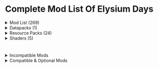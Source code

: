 # Complete Mod List Of Elysium Days

<details>
<summary>Mod List (269)</summary>
  
- [3D Skin Layers](https://modrinth.com/mod/3dskinlayers) by tr7zw

- [Advanced Netherite](https://modrinth.com/mod/advanced-netherite) by Autovw

- [Advancement Plaques](https://modrinth.com/mod/advancement-plaques) by Grend

- [Advancement Info](https://modrinth.com/mod/advancementinfo) by Giselbaer

- [Ambient Enviorment](https://modrinth.com/mod/ambient-environment) by Jaredlll08

- [AmbientSounds](https://modrinth.com/mod/ambientsounds) by creativemd

- [Amendments](https://modrinth.com/mod/amendments) by MehVahdJukaar

- [Animal Feeding Trough](https://modrinth.com/mod/animal_feeding_trough) by Slexom

- [AppleSkin](https://modrinth.com/mod/appleskin) by Squeek502

- [Architectury API](https://modrinth.com/mod/architectury-api) by MaxNeedsSnacks

- [Athena](https://modrinth.com/mod/athena-ctm) Terrarium Studios

- [Attribute Fix](https://modrinth.com/mod/attributefix) by Darkhax

- [Axes Are Weapons](https://modrinth.com/mod/axes-are-weapons) by Fourmisain

- [Backported Wolves](https://modrinth.com/mod/backported-wolves) by EmilSG

- [Balm](https://modrinth.com/mod/balm) by BlayTheNinth

- [Beautify: Refabricated](https://modrinth.com/mod/beautify-refabricated) by Suel_ki

- [Better Archeology](https://modrinth.com/mod/better-archeology) by Pandarix

- [Better Combat](https://modrinth.com/mod/better-combat) by ZsoltMolnarrr

- [Better Conduit Placement](https://modrinth.com/mod/better-conduit-placement) by Serilum

- [Better End Cities Vanilla](https://modrinth.com/mod/better-end-cities-base) by The-Architects727

- [Better Mount HUD](https://modrinth.com/mod/better-mount-hud) by Lortseam

- [Better Ping Display [Fabric]](https://modrinth.com/mod/better-ping-display-fabric) by Vladmarica

- [Better Safe Bed](https://modrinth.com/mod/better-safe-bed) by frankV

- [Better Statistics Screen](https://modrinth.com/mod/better-stats) by TheCSDev

- [Better Tridents](https://modrinth.com/mod/better-tridents) by Fuzs

- [Better Trim Tooltips](https://modrinth.com/mod/better-trim-tooltips) by Andrew6rant

- [Blur (Fabric)](https://modrinth.com/mod/blur-fabric) by Motschen

- [Boat Item View](https://modrinth.com/mod/boat-item-view) by 50ap5ud5

- [Bookshelf Lib](https://modrinth.com/mod/bookshelf-lib) by Darkhax

- [Bountiful](https://modrinth.com/mod/bountiful) by Ejektaflex

- [Break Free](https://modrinth.com/mod/breakfree) by Potota

- [Bushier Flowers](https://modrinth.com/mod/bushier-flowers) by Pandarix

- [CIT Resewn](https://modrinth.com/mod/cit-resewn) by Shsupercm

- [Cake Chomps](https://modrinth.com/mod/cake-chomps) by TheIllusiveC4

- [Calm down, dog!](https://modrinth.com/mod/calm-down-dog) by F14M3-C

- [Camps. Castles. Carriages.](https://modrinth.com/mod/camps_castles_carriages) by Eugene

- [Capes](https://modrinth.com/mod/capes) by Caelthecolher

- [Charm Of Undying](https://modrinth.com/mod/charm-of-undying) by TheIllusiveC4

- [Chat Animation](https://modrinth.com/mod/chatanimation) by Ezzenix

- [Chat Heads](https://modrinth.com/mod/chat-heads) by Dzwdz

- [Cherished Worlds](https://modrinth.com/mod/cherished-worlds) by TheIllusiveC4

- [Chipped](https://www.modrinth.com/mod/chipped) by Terrarium Studios

- [ChoiceTheorem's Overhauled Village](https://modrinth.com/mod/ct-overhaul-village) by ChoiceTheorem

- [Clean F3](https://modrinth.com/mod/clean-f3) by Tyrannus00

- [Clean Tooltips](https://modrinth.com/mod/clean-tooltips) by Mandala Creations

- [ClickThrough](https://modrinth.com/mod/clickthrough) by Giselbaer

- [Cloth Config API](https://modrinth.com/mod/cloth-config) by Shedaniel

- [Clumps](https://modrinth.com/mod/clumps) by Jaredlll08

- [Collective](https://modrinth.com/mod/collective) by Serilum

- [Comforts](https://modrinth.com/mod/comforts) by TheIllusiveC4

- [Companion](https://modrinth.com/mod/companion) by Snownee

- [Continuity](https://modrinth.com/mod/continuity) by PepperCode1

- [Controlling](https://modrinth.com/mod/controlling) by Jaredlll08

- [Craftable Horse Armour & Saddle [CHA&S]](https://modrinth.com/mod/cha-s) by Ewy

- [Crawl](https://modrinth.com/mod/crawl) by Fewizz

- [CreativeCore](https://modrinth.com/mod/creativecore) by Creativemd

- [Creeper Overhaul](https://modrinth.com/mod/creeper-overhaul) by Joo5h

- [Crying Portals](https://modrinth.com/mod/crying-portals) by Serilum

- [Custom Splash Screen](https://modrinth.com/mod/custom-splash-screen) by Motschen

- [Dark Paintings](https://modrinth.com/mod/dark-paintings) by Darkhax

- [Debugify](https://modrinth.com/mod/debugify) by isxander

- [Deeper and Darker](https://modrinth.com/mod/deeperdarker) by Nitrodynamite18

- [Diagonal Fences](https://modrinth.com/mod/diagonal-fences) by Fuzs

- [Dismount Entity](https://modrinth.com/mod/dismount-entity) by Serilum

- [Distracting Trims](https://modrinth.com/mod/distracting-trims) by Darkhax

- [Double Doors](https://modrinth.com/mod/double-doors) by Serilum

- [Drip Sounds [Fabric]](https://modrinth.com/mod/dripsounds-fabric) by PieKing1215

- [Easy Anvils](https://modrinth.com/mod/easy-anvils) by Fuzs

- [Easy Magic](https://modrinth.com/mod/easy-magic) by Fuzs

- [Eating Animation](https://modrinth.com/mod/eating-animation) by Theoness1

- Elysium Days Tweaks by Fyoncle & Shizotoaster

- [Elytra Slot](https://modrinth.com/mod/elytra-slot) by TheIllusiveC4

- [Elytra Trims](https://modrinth.com/mod/elytra-trims) by KikuGie

- [Elytra Trims Extensions](https://modrinth.com/mod/elytra-trims-extensions) by KikuGie

- [Enchanted Vertical Slabs](https://modrinth.com/mod/enchanted-vertical-slabs) by Enchanted-Games

- [Enchantment Descriptions](https://modrinth.com/mod/enchantment-descriptions) by Darkhax

- [End Remastered](https://modrinth.com/mod/endrem) by Jack-Bagel

- [Enderman Overhaul](https://modrinth.com/mod/enderman-overhaul) by Joo5h

- [Enhanced Block Entities](https://modrinth.com/mod/ebe) by FoundationGames

- [Entity Culling](https://modrinth.com/mod/entityculling) by Tr7zw

- [Explorify](https://modrinth.com/datapack/explorify) by Bebebea_loste

- [Exposure](https://modrinth.com/mod/exposure) by Mortuusars

- [Fabric API](https://modrinth.com/mod/fabric-api) by Modmuss50

- [Fabric Language Kotlin](https://modrinth.com/mod/fabric-language-kotlin) by Modmuss50

- [Fabrishot](https://modrinth.com/mod/fabrishot) by ramidzhk

- [Fadeless](https://modrinth.com/mod/fadeless/versions) by DerpDerpling

- [Falling Leaves](https://modrinth.com/mod/fallingleaves) by Fourmisain

- [FerriteCore](https://modrinth.com/mod/ferrite-core) by Malte0811

- [Fishing Real](https://modrinth.com/mod/fishing-real) by PricelessKoala

- [Forge Config API Port](https://modrinth.com/mod/forge-config-api-port) by Fuzs

- [Formations (Structure Library)](https://modrinth.com/mod/formations) by SuperMartijn642

- [Formations Nether](https://modrinth.com/mod/formations-nether) by SuperMartijn642

- [Friendly Fire](https://modrinth.com/mod/friendly-fire) by Darkhax

- [Furnace Recycle](https://modrinth.com/mod/furnace-recycle) by Serilum

- [Game Menu Remove GFARB](https://modrinth.com/mod/gamemenuremovegfarb) by morimori0317

- [Geckolib](https://modrinth.com/mod/geckolib) by Gecko

- [Guard Villagers [Fabric]](https://modrinth.com/mod/guard-villagers) by Mrsterner

- [Guarding](https://modrinth.com/mod/guarding) by Team-Abode

- [Handcrafted](https://www.modrinth.com/mod/handcrafted) by Terrarium Studios

- [Hearth & Home](https://modrinth.com/mod/hearth-and-home) by Crispytwig

- [Held Item Info](https://modrinth.com/mod/held-item-info) by A5b84

- [HerdsPanic](https://modrinth.com/mod/herdspanic) by Globox1997

- [Hero Proof](https://modrinth.com/datapack/hero-proof) by Eugene

- [Hopo Better Ruined Portals](https://modrinth.com/datapack/hopo-better-ruined-portals) by Ohponopono

- [Hopo Better Underwater Ruins](https://modrinth.com/datapack/better-underwater-ruins) by Ohponopono

- [Horse Buff](https://modrinth.com/mod/horsebuff) by F53

- [Horse Expert](https://modrinth.com/mod/horse-expert) by Fuzs

- [HorseInBoat](https://modrinth.com/mod/horseinboat) by Legosteenjaap

- [Iceberg](https://modrinth.com/mod/iceberg) by Grend

- [ImmediatelyFast](https://modrinth.com/mod/immediatelyfast) by RaphiMC

- [Incendium](https://modrinth.com/mod/incendium) by StardustLabs

- [Indium](https://modrinth.com/mod/indium) by Comp500

- [Inmis](https://modrinth.com/mod/inmis) by Draylar

- [Inmis Addon](https://modrinth.com/mod/inmisaddon) by Globox1997

- [InvMove](https://modrinth.com/mod/invmove) by PieKing1215

- [InvMoveCompats](https://modrinth.com/mod/invmovecompats) by PieKing1215

- [Inventory Sorting](https://modrinth.com/mod/inventory-sorting) by Kyrptonaught

- [Iris Shaders](https://modrinth.com/mod/iris) by Coderbot

- [Item Borders](https://modrinth.com/mod/item-borders) by Grend

- [Item Highlighter](https://modrinth.com/mod/item-highlighter) by Grend

- [ItemPhysic Lite](https://modrinth.com/mod/itemphysic-lite) by creativemd

- [JamLib](https://modrinth.com/mod/jamlib) by JamCoreModding

- [Jump Over Fences](https://modrinth.com/mod/jump-over-fences) by Kreezxil

- [Just Enough Breeding (JEBr)](https://modrinth.com/mod/justenoughbreeding) by Christofmeg

- [Just Enough Effect Descriptions (JEED)](https://modrinth.com/mod/just-enough-effect-descriptions-jeed) by MehVahdJukaar

- [Just Enough Items](https://modrinth.com/mod/jei) by Mezz

- [Kaffee's Dual Ride](https://modrinth.com/mod/kaffees_dual_ride) by 0ql

- [Kambrik](https://modrinth.com/mod/kambrik) by Ejektaflex

- [Krypton](https://modrinth.com/mod/krypton) by Astei

- [LambDynamicLights](https://modrinth.com/mod/lambdynamiclights) by LambdAurora

- [Language Reload](https://modrinth.com/mod/language-reload) by Jerozgen

- [Leaf Me Alone](https://modrinth.com/mod/leaf-me-alone) by Nord_Act

- [Leaves Be Gone](https://modrinth.com/mod/leaves-be-gone) by Fuzs

- [Lithium](https://modrinth.com/mod/lithium) by Jellysquid3

- [Lithostitched](https://modrinth.com/mod/lithostitched) by Apollo

- [Log Begone](https://modrinth.com/mod/log-begone) by AzureDoom

- [M.R.U](https://modrinth.com/mod/mru) by Mineblock11

- [MES - Moog's End Structures](https://modrinth.com/mod/mes-moogs-end-structures) by FinnSetchell

- [Make Bubbles Pop](https://modrinth.com/mod/make_bubbles_pop) by Tschipcraft

- [MasterCutter](https://modrinth.com/datapack/mastercutter) by Nico4play

- [MedievalWeapons](https://modrinth.com/mod/medievalweapons) by Globox1997

- [Memory Leak Fix](https://modrinth.com/mod/memoryleakfix) by FX

- [MidnightLib](https://modrinth.com/mod/midnightlib) by Motschen

- [MixinTrace](https://modrinth.com/mod/mixintrace) by comp500

- [Mob Filter](https://modrinth.com/mod/mobfilter) by pcal43

- [Mobs Attempt Parkour](https://modrinth.com/mod/mobs-attempt-parkour) by Barribob

- [Mod Menu](https://modrinth.com/mod/modmenu) by ProspectorLead

- [Model Gap Fix](https://modrinth.com/mod/modelfix) by MehVahdJukaar

- [Modern Fix](https://modrinth.com/mod/modernfix) by Embeddedt

- [Monsters In The Closet](https://modrinth.com/mod/monsters-in-the-closet) by Minenash

- [Moonlight Lib](https://modrinth.com/mod/moonlight) by MehVahdJukaar

- [Mooshroom Tweaks](https://modrinth.com/mod/mooshroom-tweaks) by Serilum

- [Mob Filter](https://modrinth.com/mod/mobfilter) by Pcal43

- [More Armor Trims](https://modrinth.com/mod/more-armor-trims) by Masik16u

- [More Axolotl Variants API](https://modrinth.com/mod/mavapi) by AkashiiKun

- [More Axolotl Variants Mod](https://modrinth.com/mod/mavm) by AkashiiKun

- [More Culling](https://modrinth.com/mod/moreculling) by FX

- [MoreMcmeta](https://modrinth.com/mod/moremcmeta) by soir20

- [MoreMcmeta Emissive Textures](https://modrinth.com/mod/moremcmeta-emissive) by soir20

- [Mouse Tweaks](https://modrinth.com/mod/mouse-tweaks) by YaLTeR

- [Naturalist](https://modrinth.com/mod/naturalist) by Crispytwig

- [Neat](https://modrinth.com/mod/neat) by Vazkii

- [Nether Depths Upgrade](https://modrinth.com/mod/nether-depths-upgrade) by Scouter567

- [Nether Portal Fix](https://modrinth.com/mod/netherportalfix) by BlayTheNinth

- [Nifty's Carts](https://modrinth.com/mod/niftycarts) by Jmb05

- [No Animal Tempt Delay](https://modrinth.com/mod/no-animal-tempt-delay) by Serilum

- [No Chat Reports](https://modrinth.com/mod/no-chat-reports) by Aizistral

- [No Night Vision Flickering ](https://modrinth.com/mod/no-night-vision-flickering) by Semper-idem

- [No Telemetry](https://modrinth.com/mod/no-telemetry) by Kb1000

- [NoNarrator](https://modrinth.com/mod/nonarrator)

- [Not Enough Animations](https://modrinth.com/mod/not-enough-animations) by Tr7zw

- [Not Enough Recipe Book [NERB]](https://modrinth.com/mod/nerb) by Sskirillss

- [Nullscape](https://modrinth.com/mod/nullscape) by StardustLabs

- [Nyf's Spiders](https://modrinth.com/mod/nyfs-spiders) by Nyfaria

- [Panorama Screens](https://modrinth.com/mod/panorama-screens) by Juancarloscp52

- [Passive Shield](https://modrinth.com/mod/passive-shield) by Serilum

- [Path Under Fence Gates](https://modrinth.com/mod/pathunderfencegates) by Steveplays

- [Paxi](https://modrinth.com/mod/paxi) by YUNGNICKYOUNG

- [Philip's Ruins](https://modrinth.com/mod/philips-ruins) by PhilipModDev

- [Polymorph](https://modrinth.com/mod/polymorph) by TheIllusiveC4

- [Presence Footsteps](https://modrinth.com/mod/presence-footsteps) by Sollace

- [Prism](https://modrinth.com/mod/prism-lib) by Grend

- [Pure Discs - Tricky Trials](https://modrinth.com/mod/purediscstrickytrials) by purejosh

- [Puzzles Lib](https://modrinth.com/mod/puzzles-lib) by Fuzs

- [Steve's Realistic Sleep](https://modrinth.com/mod/realisticsleep) by Steveplays

- [Reese's Sodium Options](https://modrinth.com/mod/reeses-sodium-options) by FlashyReese

- [Regions Unexplored](https://modrinth.com/mod/regions-unexplored) by UHQ-GAMES

- [Repurposed Structures - Fabric](https://modrinth.com/mod/repurposed-structures-fabric) by TelepathicGrunt

- [Resource Pack Overrides](https://modrinth.com/mod/resource-pack-overrides) by Fuzs

- [Resorceful Config](https://modrinth.com/mod/resourceful-config) by Epic_Oreo

- [Resourceful Lib](https://modrinth.com/mod/resourceful-lib) by Epic_Oreo

- [RightClickHarvest](https://modrinth.com/mod/rightclickharvest) by JamCoreModding

- [Scaffolding Drops Nearby](https://modrinth.com/mod/scaffolding-drops-nearby) by Serilum

- [Searchables](https://modrinth.com/mod/searchables) by Jaredlll08

- [Secure Crops](https://modrinth.com/mod/secure-crops) by Zekk051

- [Shoulder Surfing Reloaded](https://modrinth.com/mod/shoulder-surfing-reloaded) by Exopandora

- [Shulker Box Tooltip](https://modrinth.com/mod/shulkerboxtooltip) by MisterPeModder

- [Shulker Drops Two](https://modrinth.com/mod/shulker-drops-two) by Serilum

- [Shut Up GL Error](https://modrinth.com/mod/shut-up-gl-error) by JamCoreModding

- [Simple Armor Hud](https://modrinth.com/mod/simple-armor-hud) by legoraft

- [Simple HUD Enhanced](https://modrinth.com/mod/simple-hud-enhanced) by SoRadGaming

- [Simple Netherite Horse Armor](https://modrinth.com/mod/simple-netherite-horse-armor) by JerryLu086

- [Sit](https://modrinth.com/mod/bl4cks-sit) by Bl4ckscor3

- [Smarter Farmers (farmers replant)](https://modrinth.com/mod/smarter-farmers-farmers-replant) by MehVahdJukaar

- [Snow Pig [Fabric]](https://modrinth.com/mod/snowpig-fabric/versions) by Uraneptus

- [Snow Under Trees (Fabric)](https://modrinth.com/mod/snow-under-trees-remastered) by Mineblock11

- [Sodium](https://modrinth.com/mod/sodium) by Jellysquid3

- [Sodium Extra](https://modrinth.com/mod/sodium-extra) by FlashyReese

- [Sodium Shadowy Path Blocks](https://modrinth.com/mod/sodium-shadowy-path-blocks) by Rynnavinx

- [Soul Fire'd](https://modrinth.com/mod/soul-fire-d) by Crystal Nest Organization

- [Sound Controller](https://modrinth.com/mod/sound-controller) by BVengo

- [Sound Physics Remastered](https://modrinth.com/mod/sound-physics-remastered) by Henkelmax

- [Sounds](https://modrinth.com/mod/sound) by mineblock11

- [Spawn Animations](https://modrinth.com/mod/spawn-animations) by Tschipcraft

- [Starlight (Fabric)](https://modrinth.com/mod/starlight) by Spottedleaf

- [Supplementaries](https://modrinth.com/mod/supplementaries) by MehVahdJukaar

- [Surface Mushrooms](https://modrinth.com/mod/surface-mushrooms) by Serilum

- [TerraBlender](https://modrinth.com/mod/terrablender) by Adubbz

- [The Graveyard (FABRIC)](https://modrinth.com/mod/the-graveyard-fabric) by Finallion

- [The Lost Castle](https://modrinth.com/mod/the-lost-castle) by Jack-Bagel

- [TieredZ](https://modrinth.com/mod/tieredz) by Globox1997

- [Trinkets](https://modrinth.com/mod/trinkets) by Emi

- [True Ending: Ender Dragon Overhaul](https://modrinth.com/datapack/true-ending) by Limesplatus

- [Universal Bone Meal](https://modrinth.com/mod/universal-bone-meal) by Fuzs

- [Unsafe World Random Access Detector](https://modrinth.com/mod/uwrad) by ishland

- [Vein Mining](https://modrinth.com/mod/vein-mining) by TheIllusiveC4

- [Villager Names](https://modrinth.com/mod/villager-names-serilum) by Serilum

- [Villager Transportation](https://modrinth.com/datapack/villager-transportation) by Jaffthry

- [Villages&Pillages](https://modrinth.com/mod/villages-and-pillages) by Faboslav

- [Visuality](https://modrinth.com/mod/visuality) by PinkGoosik

- [Wavey Capes](https://modrinth.com/mod/wavey-capes) by tr7zw

- [Weaker Spiderwebs](https://modrinth.com/mod/weaker-spiderwebs) by Serilum

- [What The Bucket](https://modrinth.com/mod/what-the-bucket) by Darkhax

- [Xaero's Minimap](https://modrinth.com/mod/xaeros-minimap) by TheXaero

- [Xaero's World Map](https://modrinth.com/mod/xaeros-world-map) by TheXaero

- [YDM's Weapon Master](https://modrinth.com/mod/weaponmaster) by YourDailyModder

- [YUNG's API](https://modrinth.com/mod/yungs-api) by YUNGNICKYOUNG

- [YUNG's Better Desert Temples](https://modrinth.com/mod/yungs-better-desert-temples) by YUNGNICKYOUNG

- [YUNG's Better Dungeons](https://modrinth.com/mod/yungs-better-dungeons) by YUNGNICKYOUNG

- [YUNG's Better End Island](https://modrinth.com/mod/yungs-better-end-island) by YUNGNICKYOUNG

- [YUNG's Better Jungle Temples](https://modrinth.com/mod/yungs-better-jungle-temples) by YUNGNICKYOUNG

- [YUNG's Better Mineshafts](https://modrinth.com/mod/yungs-better-mineshafts) by YUNGNICKYOUNG

- [YUNG's Better Nether Fortresses](https://modrinth.com/mod/yungs-better-nether-fortresses) by YUNGNICKYOUNG

- [YUNG's Better Ocean Monuments](https://modrinth.com/mod/yungs-better-ocean-monuments) by YUNGNICKYOUNG

- [YUNG's Better Strongholds](https://modrinth.com/mod/yungs-better-strongholds) by YUNGNICKYOUNG

- [YUNG's Better Witch Huts](https://modrinth.com/mod/yungs-better-witch-huts) by YUNGNICKYOUNG

- [YUNG's Bridges](https://modrinth.com/mod/yungs-bridges) by YUNGNICKYOUNG

- [YUNG's Extras]([https://modrinth.com/mod/yungs-extras) by YUNGNICKYOUNG

- [Yeetus Experimentus](https://modrinth.com/mod/yeetus-experimentus) by Sunekaer

- [YetAnotherConfigLib](https://modrinth.com/mod/yacl) by isxander

- [You're in Grave Danger](https://modrinth.com/mod/yigd) by B1n-ry

- [Zoomify](https://modrinth.com/mod/zoomify) by isxander

- [[EMF] Entity Model Features](https://modrinth.com/mod/entity-model-features) by Traben

- [[ETF] Entity Texture Features](https://modrinth.com/mod/entitytexturefeatures) by Traben

- [[Let's Do] API](https://modrinth.com/mod/do-api) by Cristelknight

- [[Let's Do] Bakery](https://modrinth.com/mod/lets-do-bakery) by Satisfyu

- [[Let's Do] Candlelight](https://modrinth.com/mod/lets-do-candlelight) by Satisfyu

- [[Let's Do] HerbalBrews](https://modrinth.com/mod/lets-do-herbalbrews) by Satisfyu

- [[Let's Do] Meadow](https://modrinth.com/mod/lets-do-meadow) by Satisfyu

- [e4mc](https://modrinth.com/mod/e4mc) by Vgskye

- [fast-ip-ping](https://modrinth.com/mod/fast-ip-ping) Fallen-Breath

- [playerAnimator](https://modrinth.com/mod/playeranimator) by KosmX

</details>


<details>
<summary>Datapacks (1)</summary>

- [Nether Build Height Editor](https://github.com/Apollounknowndev/pack-library/blob/main/nether-build-height/384-height-1-18-2-and-above.zip) by Apollo **(Modified)**

</details>

<details>
<summary>Resource Packs (24)</summary>

### Main Resource Packs (19)

- [Blinking Ender Eyes](https://modrinth.com/resourcepack/blinking-ender-eyes) by Futureazoo

- [Enhanced Boss Bars](https://modrinth.com/resourcepack/enhanced-boss-bars) by Naku

- [Even Better Enchants](https://modrinth.com/resourcepack/even-better-enchants) by Mythitorium

- [Freshly Modded](https://modrinth.com/resourcepack/freshly-modded) by SebSemos

- [Fancy Crops](https://modrinth.com/resourcepack/fancy-crops) by bebebea_loste

- [Fast Better Grass](https://modrinth.com/resourcepack/fast-better-grass) by robotkoer

- [Fresh Animations](https://modrinth.com/resourcepack/fresh-animations) by FreshLX

- [Fresh Wolves Variants](https://modrinth.com/resourcepack/fresh-wolves-variants) by Eugene

- [Fresh Moves](https://modrinth.com/resourcepack/tras-fresh-player) by TrasTick and IthanMendoza

- [GUI Revision](https://modrinth.com/resourcepack/gui-revision) by Vixel

- [Icons](https://modrinth.com/resourcepack/icons) by WeNAN Organization

- [Low On Fire](https://modrinth.com/resourcepack/low-on-fire) by Haikis

- [Bray's World](https://modrinth.com/resourcepack/braysworld) by Braytonks **(Modified)**

- [Luminous](https://www.curseforge.com/minecraft/texture-packs/luminous) by Techy69 **(Modified)**

- [Rain Revamp](https://modrinth.com/resourcepack/rain-revamp) by DarkStormPT

- [Shiny Ores](https://modrinth.com/resourcepack/shiny-ores-countxd) by CountXD

- [Tissou's Zombie Pack](https://www.curseforge.com/minecraft/texture-packs/tissous-zombie-pack-optifine-1-7x-1-19) by Tissou ~~_[I have permission from Tissou to add this resource pack.]_~~

- [Translations for Sodium](https://modrinth.com/resourcepack/translations-for-sodium) by robotkoer

- [Embellished Stone (Advancements Plaques)](https://modrinth.com/resourcepack/embellished-stone-advancements-plaques) by Grend

#

### Optional Packs (5)

- [AVPBR](https://www.curseforge.com/minecraft/texture-packs/avpbr) by JoaquiX **(Modified)**

- [AVPBR Retextured](https://modrinth.com/resourcepack/avpbr-retextured) by JoaquiX

- [RAY's 3D Ladders](https://modrinth.com/resourcepack/rays-3d-ladders) by xR4YM0ND

- [RAY's 3D Rails](https://modrinth.com/resourcepack/rays-3d-rails) by xR4YM0ND

- [Embrace Pixels](https://modrinth.com/resourcepack/embrace-pixels) by Mwti

</details>
<details>
<summary>Shaders (5)</summary>

- [Bliss Shaders](https://modrinth.com/shader/bliss-shader) by X0nk

- [Complementary Unbound](https://modrinth.com/shader/complementary-unbound) by EminGT

- [Complementary Reimagined](https://modrinth.com/shader/complementary-reimagined) by EminGT

- [BSL Shaders](https://modrinth.com/shader/bsl-shaders) by CaptTatsu

- [Photon Shader](https://modrinth.com/shader/photon-shader) by sixthsurge

</details>

#

<details>
<summary>Incompatible Mods</summary>

## Thats a list of mods that you CAN NOT use with Elysium Days

- [More Mob Variants](https://modrinth.com/mod/more-mob-variants) Incompatible with Let's Do Meadow

- [Smooth GUI](https://modrinth.com/mod/smooth-gui) Having Problems With Debugify

- [[Deprecated] Farmer's Delight [Fabric]](https://modrinth.com/mod/farmers-delight-fabric) Having incompatibility with many other mod updates.

- [Merchant Markers](https://modrinth.com/mod/merchant-markers) Resource loading failed error.

- [Better Advancements](https://modrinth.com/mod/better-advancements) Causing crashes often.

- [Better End](https://modrinth.com/mod/betterend) & [Better Nether](https://modrinth.com/mod/betternether) These two mods causing insane rendering issues, crash on launches and shader glitches that can trigger epilepsy.

- [Cull Less Leaves](https://modrinth.com/mod/cull-less-leaves) Can't work together with More Culling.

- [Fancy Menu](https://modrinth.com/mod/fancymenu) Incompatible with many mods included on this modpack.

- [Phosphor](https://modrinth.com/mod/phosphor) Incompatible with Starlight

- [Hellion's Sniffer+](https://modrinth.com/mod/hellions-sniffer+) Completely breaks cave generation on 1.20.1

- [Fish Of Thieves](https://modrinth.com/mod/fish-of-thieves) Causing insane TPS drops.

- [Leave My Bars Alone](https://modrinth.com/mod/leave-my-bars-alone) Incompatible with Better Mount HUD

- [SleepWarp](https://modrinth.com/mod/sleep-warp) Causing Crashes On Servers

- [Let Sleeping Dogs Lie](https://modrinth.com/mod/let-sleeping-dogs-lie) Incompatible with Fresh Animations

- [cat_jam](https://modrinth.com/mod/cat_jam) Incompatible with Fresh Animations

- [FastAnim](https://modrinth.com/mod/fastanim) Incompatible with Fresh Animations

- [Dyed](https://modrinth.com/mod/dyed) Duplicates Horse Models and corrupts the animations when Fresh Animations installed.

</details>

<details>
<summary>Compatible & Optional Mods</summary>

## That's a list of mods that is completely optional and compatible to use with Elysium Days

- [Distant Horizons](https://modrinth.com/mod/distanthorizons) With being fully compatible, you can now enjoy Elysium Days beautiful view in unlimited chunks!

- [Create Fabric](https://modrinth.com/mod/create-fabric) Version v0.5.2.f Will make it compatible which is not released yet.

</details>
